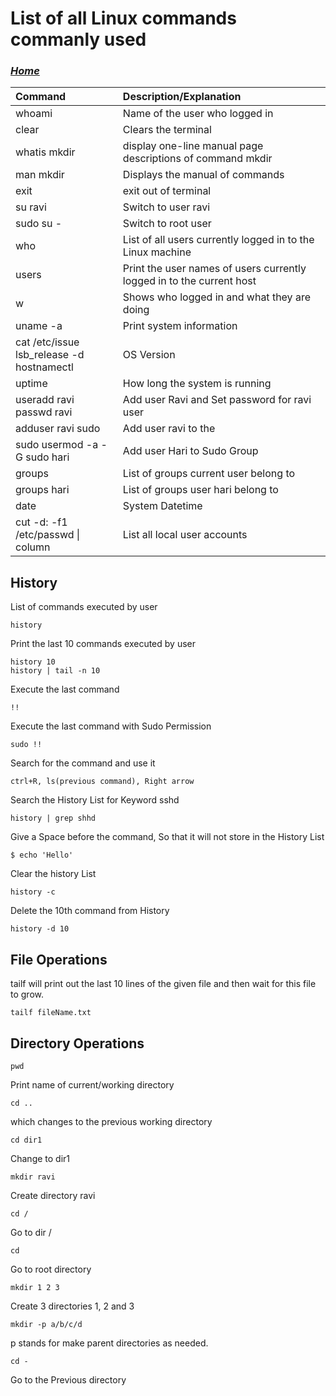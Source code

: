 # List of all Linux commands commanly used

### *[Home](linux.md)*

|Command |Description/Explanation|
| :---  | :--- |
|whoami|Name of the user who logged in|
|clear|Clears the terminal|
|whatis mkdir|display one-line manual page descriptions of command mkdir|
|man mkdir|Displays the manual of commands|
|exit|exit out of terminal|
|su ravi|Switch to user ravi|
|sudo su -|Switch to root user|
|who|List of all users currently logged in to the Linux machine|
|users|Print the user names of users currently logged in to the current host|
|w|Shows who logged in and what they are doing|
|uname -a|Print system information|
|cat /etc/issue<br>lsb_release -d<br>hostnamectl<br>|OS Version|
|uptime|How long the system is running|
|useradd ravi<br>passwd ravi|Add user Ravi and Set password for ravi user|
|adduser ravi sudo|Add user ravi to the |
|sudo usermod -a -G sudo hari| Add user Hari to Sudo Group|
|groups| List of groups current user belong to|
|groups hari| List of groups user hari belong to|
|date|System Datetime|
|cut -d: -f1 /etc/passwd \| column|List all local user accounts|

## History

List of commands executed by user
```
history
```
Print the last 10 commands executed by user
```
history 10
history | tail -n 10
```
Execute the last command
```
!!
```
Execute the last command with Sudo Permission
```
sudo !!
```
Search for the command and use it
```
ctrl+R, ls(previous command), Right arrow
```
Search the History List for Keyword sshd
```
history | grep shhd
```
Give a Space before the command, So that it will not store in the History List
```
$ echo 'Hello'
```
Clear the history List
```
history -c
```
Delete the 10th command from History
```
history -d 10
```

## File Operations
tailf will print out the last 10 lines of the given file and then wait for this file to grow.
```
tailf fileName.txt
```

## Directory Operations

```
pwd
``` 
Print name of current/working directory<br>
```
cd ..
```
which changes to the previous working directory
```
cd dir1
```
Change to dir1
```
mkdir ravi
```
Create directory ravi
```
cd /
```
Go to dir /
```
cd 
```
Go to root directory
```
mkdir 1 2 3
```
Create 3 directories 1, 2 and 3
```
mkdir -p a/b/c/d
```
p stands for make parent directories as needed.
```
cd -
```
Go to the Previous directory









